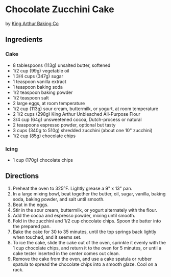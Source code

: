 # Chocolate Zucchini Cake
by [King Arthur Baking Co](https://www.kingarthurbaking.com/recipes/chocolate-zucchini-cake-recipe)

## Ingredients
### Cake
* 8 tablespoons (113g) unsalted butter, softened
* 1/2 cup (99g) vegetable oil
* 1 3/4 cups (347g) sugar
* 1 teaspoon vanilla extract
* 1 teaspoon baking soda
* 1/2 teaspoon baking powder
* 1/2 teaspoon salt
* 2 large eggs, at room temperature
* 1/2 cup (113g) sour cream, buttermilk, or yogurt, at room temperature
* 2 1/2 cups (298g) King Arthur Unbleached All-Purpose Flour
* 3/4 cup (64g) unsweetened cocoa, Dutch-process or natural
* 2 teaspoons espresso powder, optional but tasty
* 3 cups (340g to 510g) shredded zucchini (about one 10" zucchini)
* 1/2 cup (85g) chocolate chips

### Icing
* 1 cup (170g) chocolate chips

## Directions
1. Preheat the oven to 325°F. Lightly grease a 9" x 13" pan.
2. In a large mixing bowl, beat together the butter, oil, sugar, vanilla, baking soda, baking powder, and salt until smooth.
3. Beat in the eggs.
4. Stir in the sour cream, buttermilk, or yogurt alternately with the flour.
5. Add the cocoa and espresso powder, mixing until smooth.
6. Fold in the zucchini and 1/2 cup chocolate chips. Spoon the batter into the prepared pan.
7. Bake the cake for 30 to 35 minutes, until the top springs back lightly when touched, and it seems set.
8. To ice the cake, slide the cake out of the oven, sprinkle it evenly with the 1 cup chocolate chips, and return it to the oven for 5 minutes, or until a cake tester inserted in the center comes out clean.
9. Remove the cake from the oven, and use a cake spatula or rubber spatula to spread the chocolate chips into a smooth glaze. Cool on a rack.

<!-- Notes:
* Don't worry about espresso powder giving this cake any coffee flavor; it's there strictly to enhance the cake's deep-dark chocolate taste, which it does admirably.
* For a slightly thicker, richer frosting: In the microwave or on the stove top, combine 1 1/3 cups (8 ounces) chocolate chips and 7 tablespoons (3 1/2 ounces) half & half, heating until the chocolate softens. Stir to melt the chocolate, and spread over the completely cooled cake. Fat-free half & half is fine; as is liquid coffee creamer — try different flavors for a tasty twist. -->